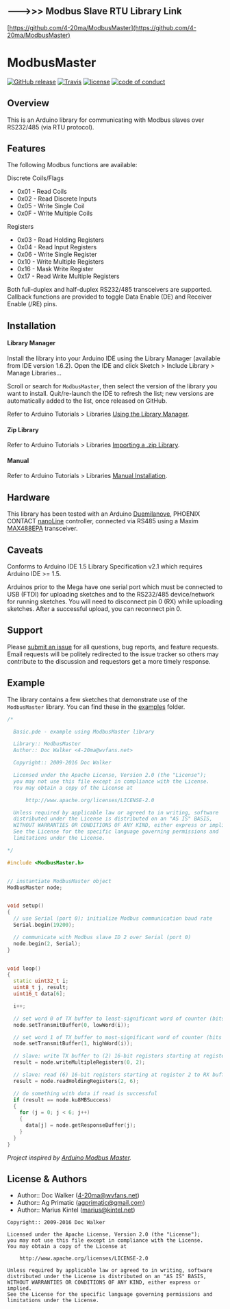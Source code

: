## **--->>> Modbus Slave RTU Library Link**
[https://github.com/4-20ma/ModbusMaster](https://github.com/4-20ma/ModbusMaster)

# ModbusMaster
[![GitHub release](https://img.shields.io/github/release/4-20ma/ModbusMaster.svg?maxAge=3600)][GitHub release]
[![Travis](https://img.shields.io/travis/4-20ma/ModbusMaster.svg?maxAge=3600)][Travis]
[![license](https://img.shields.io/github/license/4-20ma/ModbusMaster.svg?maxAge=3600)][license]
[![code of conduct](https://img.shields.io/badge/%E2%9D%A4-code%20of%20conduct-blue.svg?maxAge=3600)][code of conduct]

[GitHub release]:   https://github.com/4-20ma/ModbusMaster
[Travis]:           https://travis-ci.org/4-20ma/ModbusMaster
[license]:          LICENSE
[code of conduct]:  CODE_OF_CONDUCT.md


## Overview
This is an Arduino library for communicating with Modbus slaves over RS232/485 (via RTU protocol).


## Features
The following Modbus functions are available:

Discrete Coils/Flags

  - 0x01 - Read Coils
  - 0x02 - Read Discrete Inputs
  - 0x05 - Write Single Coil
  - 0x0F - Write Multiple Coils

Registers

  - 0x03 - Read Holding Registers
  - 0x04 - Read Input Registers
  - 0x06 - Write Single Register
  - 0x10 - Write Multiple Registers
  - 0x16 - Mask Write Register
  - 0x17 - Read Write Multiple Registers

Both full-duplex and half-duplex RS232/485 transceivers are supported. Callback functions are provided to toggle Data Enable (DE) and Receiver Enable (/RE) pins.


## Installation

#### Library Manager
Install the library into your Arduino IDE using the Library Manager (available from IDE version 1.6.2). Open the IDE and click Sketch > Include Library > Manage Libraries&hellip;

Scroll or search for `ModbusMaster`, then select the version of the library you want to install. Quit/re-launch the IDE to refresh the list; new versions are automatically added to the list, once released on GitHub.

Refer to Arduino Tutorials > Libraries [Using the Library Manager](https://www.arduino.cc/en/Guide/Libraries#toc3).

#### Zip Library
Refer to Arduino Tutorials > Libraries [Importing a .zip Library](https://www.arduino.cc/en/Guide/Libraries#toc4).

#### Manual
Refer to Arduino Tutorials > Libraries [Manual Installation](https://www.arduino.cc/en/Guide/Libraries#toc5).


## Hardware
This library has been tested with an Arduino [Duemilanove](http://www.arduino.cc/en/Main/ArduinoBoardDuemilanove), PHOENIX CONTACT [nanoLine](https://www.phoenixcontact.com/online/portal/us?1dmy&urile=wcm%3apath%3a/usen/web/main/products/subcategory_pages/standard_logic_modules_p-21-03-03/3329dd38-7c6a-46e1-8260-b9208235d6fe/3329dd38-7c6a-46e1-8260-b9208235d6fe) controller, connected via RS485 using a Maxim [MAX488EPA](http://www.maxim-ic.com/quick_view2.cfm/qv_pk/1111) transceiver.


## Caveats
Conforms to Arduino IDE 1.5 Library Specification v2.1 which requires Arduino IDE >= 1.5.

Arduinos prior to the Mega have one serial port which must be connected to USB (FTDI) for uploading sketches and to the RS232/485 device/network for running sketches. You will need to disconnect pin 0 (RX) while uploading sketches. After a successful upload, you can reconnect pin 0.


## Support
Please [submit an issue](https://github.com/4-20ma/ModbusMaster/issues) for all questions, bug reports, and feature requests. Email requests will be politely redirected to the issue tracker so others may contribute to the discussion and requestors get a more timely response.


## Example
The library contains a few sketches that demonstrate use of the `ModbusMaster` library. You can find these in the [examples](https://github.com/4-20ma/ModbusMaster/tree/master/examples) folder.

``` cpp
/*

  Basic.pde - example using ModbusMaster library

  Library:: ModbusMaster
  Author:: Doc Walker <4-20ma@wvfans.net>

  Copyright:: 2009-2016 Doc Walker

  Licensed under the Apache License, Version 2.0 (the "License");
  you may not use this file except in compliance with the License.
  You may obtain a copy of the License at

      http://www.apache.org/licenses/LICENSE-2.0

  Unless required by applicable law or agreed to in writing, software
  distributed under the License is distributed on an "AS IS" BASIS,
  WITHOUT WARRANTIES OR CONDITIONS OF ANY KIND, either express or implied.
  See the License for the specific language governing permissions and
  limitations under the License.

*/

#include <ModbusMaster.h>


// instantiate ModbusMaster object
ModbusMaster node;


void setup()
{
  // use Serial (port 0); initialize Modbus communication baud rate
  Serial.begin(19200);

  // communicate with Modbus slave ID 2 over Serial (port 0)
  node.begin(2, Serial);
}


void loop()
{
  static uint32_t i;
  uint8_t j, result;
  uint16_t data[6];

  i++;

  // set word 0 of TX buffer to least-significant word of counter (bits 15..0)
  node.setTransmitBuffer(0, lowWord(i));

  // set word 1 of TX buffer to most-significant word of counter (bits 31..16)
  node.setTransmitBuffer(1, highWord(i));

  // slave: write TX buffer to (2) 16-bit registers starting at register 0
  result = node.writeMultipleRegisters(0, 2);

  // slave: read (6) 16-bit registers starting at register 2 to RX buffer
  result = node.readHoldingRegisters(2, 6);

  // do something with data if read is successful
  if (result == node.ku8MBSuccess)
  {
    for (j = 0; j < 6; j++)
    {
      data[j] = node.getResponseBuffer(j);
    }
  }
}
```

_Project inspired by [Arduino Modbus Master](http://sites.google.com/site/jpmzometa/arduino-mbrt/arduino-modbus-master)._


## License & Authors

- Author:: Doc Walker ([4-20ma@wvfans.net](mailto:4-20ma@wvfans.net))
- Author:: Ag Primatic ([agprimatic@gmail.com](mailto:agprimatic@gmail.com))
- Author:: Marius Kintel ([marius@kintel.net](mailto:marius@kintel.net))

```
Copyright:: 2009-2016 Doc Walker

Licensed under the Apache License, Version 2.0 (the "License");
you may not use this file except in compliance with the License.
You may obtain a copy of the License at

    http://www.apache.org/licenses/LICENSE-2.0

Unless required by applicable law or agreed to in writing, software
distributed under the License is distributed on an "AS IS" BASIS,
WITHOUT WARRANTIES OR CONDITIONS OF ANY KIND, either express or implied.
See the License for the specific language governing permissions and
limitations under the License.
```

